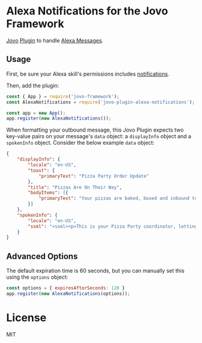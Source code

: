 # Alexa Notifications for the Jovo Framework

[Jovo](https://www.jovo.tech/) [Plugin](https://www.jovo.tech/docs/advanced#plugins) to handle [Alexa Messages](https://developer.amazon.com/docs/custom-skills/skill-messaging-api-for-alexa-notifications.html#skill-messaging-api-usage).

## Usage

First, be sure your Alexa skill's permissions includes [notifications](https://developer.amazon.com/docs/custom-skills/notifications-and-permissions-reference-for-custom-skills.html).

Then, add the plugin:

```js
const { App } = require('jovo-framework');
const AlexaNotifications = require('jovo-plugin-alexa-notifications');

const app = new App();
app.register(new AlexaNotifications());
```

When formatting your outbound message, this Jovo Plugin expects two key-value pairs on your message's `data` object: a `displayInfo` object and a `spokenInfo` object. Consider the below example `data` object:

```json
{
	"displayInfo": {
		"locale": "en-US",
		"toast": {
			"primaryText": "Pizza Party Order Update"
		},
		"title": "Pizzas Are On Their Way",
		"bodyItems": [{
			"primaryText": "Your pizzas are baked, boxed and inbound to your door! Estimated delivery is 10 minutes."
		}]
	},
	"spokenInfo": {
		"locale": "en-US",
		"ssml": "<ssml><p>This is your Pizza Party coordinator, letting you know that your pizzas are baked, boxed and inbound to your door. Estimated delivery is 10 minutes.</p></ssml>"
	}
}
```

## Advanced Options

The default expiration time is 60 seconds, but you can manually set this using the `options` object:

```js
const options = { expiresAfterSeconds: 120 }
app.register(new AlexaNotifications(options));
```

# License

MIT
